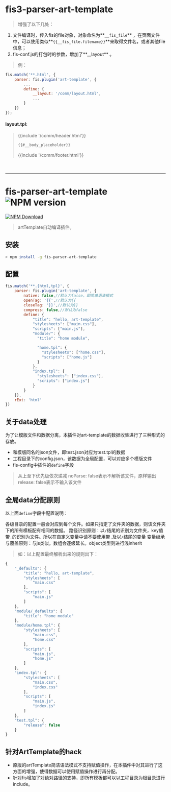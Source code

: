 # fis3-parser-art-template
> 增强了以下几处：
> 
1. 文件编译时，传入fis的file对象，对象命名为**`__fis_file`** ，在页面文件中，可以使用类似**`{{__fis_file.filename}}`**来取得文件名，或者其他file信息；
2. fis-conf.js的打包时的参数，增加了**__layout** 。
>例：
```javascript
fis.match('**.html', {
	parser: fis.plugin('art-template', {
		...
		define: {
			__layout: '/comm/layout.html',
			...
		}
	})
});
```

#### layout.tpl: 
    
> 
> {{include '/comm/header.html'}}
> 
> `{{#__body_placeholder}}`
> 
> {{include '/comm/footer.html'}}
 　
 
 

　
　

----------

# fis-parser-art-template ![NPM version](https://badge.fury.io/js/fis-parser-art-template.png)

[![NPM Download](https://nodei.co/npm-dl/fis-parser-art-template.png?months=1)](https://www.npmjs.org/package/fis-parser-art-template)

> artTemplate自动编译插件。

## 安装
```bash
> npm install -g fis-parser-art-template
```

## 配置
```javascript
fis.match('**.{html,tpl}', {
    parser: fis.plugin('art-template', {
        native: false,//默认为false，即简单语法模式
        openTag: '{{',//默认为{{
        closeTag: '}}',//默认为}}
        compress: false,//默认为false
        define: {
            "title": "hello, art-template",
            "stylesheets": ["main.css"],
            "scripts": ["main.js"],
            "module/": {
              "title": "home module",

              "home.tpl": {
                "stylesheets": ["home.css"],
                "scripts": ["home.js"]
              }
            },
            "index.tpl": {
              "stylesheets": ["index.css"],
              "scripts": ["index.js"]
            }
        }
    }),
    rExt: 'html'
})
```

## 关于data处理

为了让模版文件和数据分离，本插件对art-template的数据收集进行了三种形式的存放。

 * 和模版同名的json文件，即test.json对应为test.tpl的数据
 * 工程目录下的config.json，该数据为全局配置，可以对应多个模版文件
 * fis-config中插件的`define`字段
> 从上至下优先级依次递减
> noParse: false表示不解析该文件，原样输出
> release: false表示不输入该文件

## 全局data分配原则

以上面`define`字段中配置说明：

各级目录的配置一般会对应到每个文件。如果只指定了文件夹的数据，则该文件夹下的所有模板配有相同的数据。
路径识别原则：以`/`结尾的识别为文件夹，key值带`.`的识别为文件。所以在自定义变量中请不要使用带`.`及以`/`结尾的变量
变量继承与覆盖原则：与js类似。数组会逐级延长。object类型则进行浅inherit

> 如：以上配置最终解析出来的规则出下：
```javascript
{
    "_defaults": {
        "title": "hello, art-template",
        "stylesheets": [
            "main.css"
        ],
        "scripts": [
            "main.js"
        ]
    },
    "module/_defaults": {
        "title": "home module"
    },
    "module/home.tpl": {
        "stylesheets": [
            "main.css",
            "home.css"
        ],
        "scripts": [
            "main.js",
            "home.js"
        ]
    },
    "index.tpl": {
        "stylesheets": [
            "main.css",
            "index.css"
        ],
        "scripts": [
            "main.js", 
            "index.js"
        ]
    },
    "test.tpl": {
        "release": false
    }
}
```

## 针对ArtTemplate的hack

 * 原版的artTemplate简洁语法模式不支持赋值操作，在本插件中对其进行了这方面的增强，使得数据可以使用赋值操作进行再分配。
 * 针对fis增加了对绝对路径的支持，即所有模板都可以以工程目录为根目录进行include。

